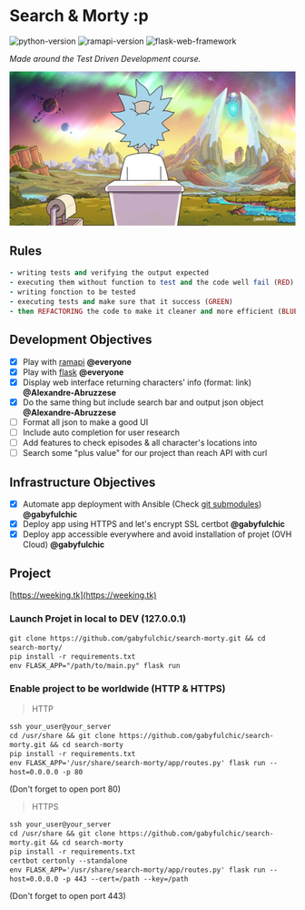 # Search & Morty :p 
![python-version](https://img.shields.io/badge/python-v3.8-brightgreen)
![ramapi-version](https://img.shields.io/badge/ramapi-v0.1.0-orange)
![flask-web-framework](https://img.shields.io/badge/Flask-web--framework-lightgrey)  
  
*Made around the Test Driven Development course.*
  
![rick & morty background](assets/rick-pq.png)
  
  
## Rules
  
```ruby
- writing tests and verifying the output expected
- executing them without function to test and the code well fail (RED)
- writing fonction to be tested
- executing tests and make sure that it success (GREEN)
- then REFACTORING the code to make it cleaner and more efficient (BLUE)
```
  
## Development Objectives   
  
- [x] Play with [ramapi](https://github.com/curiousrohan/ramapi) **@everyone**
- [x] Play with [flask](https://github.com/pallets/flask) **@everyone** 
- [x] Display web interface returning characters' info (format: link) **@Alexandre-Abruzzese**
- [x] Do the same thing but include search bar and output json object **@Alexandre-Abruzzese**
- [ ] Format all json to make a good UI 
- [ ] Include auto completion for user research
- [ ] Add features to check episodes & all character's locations into
- [ ] Search some "plus value" for our project than reach API with curl
  
## Infrastructure Objectives  
  
- [x] Automate app deployment with Ansible (Check [git submodules](https://github.com/gabyfulchic/ansible-flask)) **@gabyfulchic**
- [x] Deploy app using HTTPS and let's encrypt SSL certbot **@gabyfulchic**
- [x] Deploy app accessible everywhere and avoid installation of projet (OVH Cloud) **@gabyfulchic**
  
## Project
  
[https://weeking.tk](https://weeking.tk)
  
  
### Launch Projet in local to DEV (127.0.0.1)
  
```
git clone https://github.com/gabyfulchic/search-morty.git && cd search-morty/
pip install -r requirements.txt
env FLASK_APP="/path/to/main.py" flask run
```

### Enable project to be worldwide (HTTP & HTTPS)
  
> HTTP  
```
ssh your_user@your_server
cd /usr/share && git clone https://github.com/gabyfulchic/search-morty.git && cd search-morty
pip install -r requirements.txt
env FLASK_APP='/usr/share/search-morty/app/routes.py' flask run --host=0.0.0.0 -p 80
```
(Don't forget to open port 80)  
> HTTPS  
```
ssh your_user@your_server
cd /usr/share && git clone https://github.com/gabyfulchic/search-morty.git && cd search-morty
pip install -r requirements.txt
certbot certonly --standalone
env FLASK_APP='/usr/share/search-morty/app/routes.py' flask run --host=0.0.0.0 -p 443 --cert=/path --key=/path
```
(Don't forget to open port 443)
